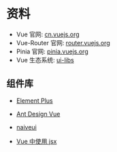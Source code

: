 # 资料

- Vue 官网: [cn.vuejs.org](https://cn.vuejs.org/)
- Vue-Router 官网: [router.vuejs.org](https://router.vuejs.org/zh/)
- Pinia 官网: [pinia.vuejs.org](https://pinia.vuejs.org/zh/)
- Vue 生态系统: [ui-libs](https://github.com/ddahan/ui-libs)

## 组件库

- [Element Plus](https://element-plus.org/#/zh-CN)
- [Ant Design Vue](https://2x.antdv.com/docs/vue/introduce-cn/)
- [naiveui](https://www.naiveui.com/zh-CN/os-theme)

- [Vue 中使用 jsx](https://juejin.cn/post/7291953947974139942)
